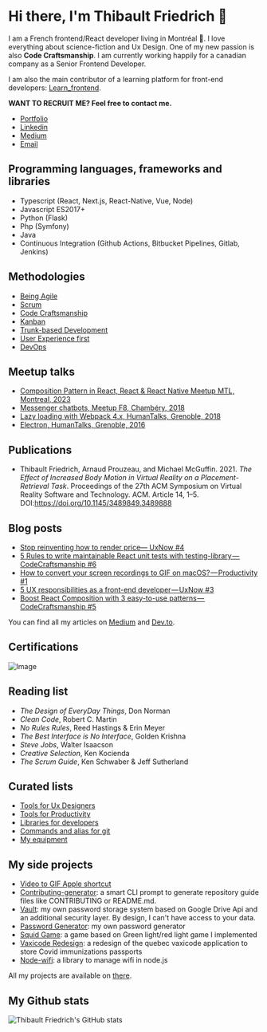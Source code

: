 # Hi there, I'm Thibault Friedrich 👋

I am a French frontend/React developer living in Montréal 🍁. I love everything about science-fiction and Ux Design. One of my new passion is also **Code Craftsmanship**. I am currently working happily for a canadian company as a Senior Frontend Developer.

I am also the main contributor of a learning platform for front-end developers: [Learn_frontend](https://learn.interaction-dynamics.io/).

**WANT TO RECRUIT ME? Feel free to contact me.**

- [Portfolio](https://thibaultfriedrich.io)
- [Linkedin](https://www.linkedin.com/in/thibault-friedrich/)
- [Medium](https://thibault-friedrich.medium.com/)
- [Email](mailto:thibault.friedrich@gmail.com)

<!--

> I am also currently creating an externalized R&D and Design agency, called Interaction Dynamics,
> with a strong focus on innovative user
> experiences like VR/AR, etc. If you are interested by this concept, contact me. I am looking for handsome designers and developers to work with.
> and I am open to worlwide collaborations:

- [Interaction Dynamics Official Website](https://interaction-dynamics.io/)
- [Interaction Dynamics github](https://github.com/interaction-dynamics)
- [Interaction Dynamics Medium](https://medium.com/interaction-dynamics)


-->

## Programming languages, frameworks and libraries

- Typescript (React, Next.js, React-Native, Vue, Node)
- Javascript ES2017+
- Python (Flask)
- Php (Symfony)
- Java
- Continuous Integration (Github Actions, Bitbucket Pipelines, Gitlab, Jenkins)

## Methodologies

- [Being Agile](http://agilemanifesto.org/)
- [Scrum](https://www.scrum.org/)
- [Code Craftsmanship](http://manifesto.softwarecraftsmanship.org/)
- [Kanban](https://businessmap.io/kanban-resources/getting-started/what-is-kanban)
- [Trunk-based Development](https://www.atlassian.com/continuous-delivery/continuous-integration/trunk-based-development)
- [User Experience first](https://fightforux.com/)
- [DevOps](https://www.atlassian.com/devops)

## Meetup talks

- [Composition Pattern in React, React & React Native Meetup MTL, Montreal, 2023](https://friedrith.github.io/react-composition/slides)
- [Messenger chatbots, Meetup F8, Chambéry, 2018](https://slides.com/friedrit/f8-meetup-messenger-chatbot)
- [Lazy loading with Webpack 4.x, HumanTalks, Grenoble, 2018](https://slides.com/friedrit/human-talks-webpack)
- [Electron, HumanTalks, Grenoble, 2016](https://slides.com/friedrit/humantalkselectron)

## Publications

- Thibault Friedrich, Arnaud Prouzeau, and Michael McGuffin. 2021. _The Effect of Increased Body Motion in Virtual Reality on a Placement-Retrieval Task_. Proceedings of the 27th ACM Symposium on Virtual Reality Software and Technology. ACM. Article 14, 1–5. DOI:https://doi.org/10.1145/3489849.3489888

## Blog posts

<!-- BLOG-POST-LIST:START -->

- [Stop reinventing how to render price— UxNow #4](https://thibault-friedrich.medium.com/stop-reinventing-how-to-render-price-uxnow-4-286a7a178c85?source=rss-371df4b18210------2)
- [5 Rules to write maintainable React unit tests with testing-library — CodeCraftsmanship #6](https://medium.com/interaction-dynamics/5-rules-to-write-maintainable-react-unit-tests-with-testing-library-codecraftsmanship-6-02572833ec4b?source=rss-371df4b18210------2)
- [How to convert your screen recordings to GIF on macOS? — Productivity #1](https://medium.com/interaction-dynamics/how-to-convert-your-screen-recordings-to-gif-on-macos-productivity-1-781dbe56fe5c?source=rss-371df4b18210------2)
- [5 UX responsibilities as a front-end developer — UxNow #3](https://medium.com/interaction-dynamics/5-ux-responsibilities-as-a-front-end-developer-uxnow-3-838fa4a2a454?source=rss-371df4b18210------2)
- [Boost React Composition with 3 easy-to-use patterns — CodeCraftsmanship #5](https://medium.com/interaction-dynamics/boost-react-composition-with-3-easy-to-use-patterns-codecraftsmanship-5-81e28f6fac53?source=rss-371df4b18210------2)
<!-- BLOG-POST-LIST:END -->

You can find all my articles on [Medium](https://medium.com/@thibault-friedrich) and [Dev.to](https://dev.to/).

## Certifications

![Image](https://images.credly.com/size/100x100/images/a2790314-008a-4c3d-9553-f5e84eb359ba/image.png)

## Reading list

- _The Design of EveryDay Things_, Don Norman
- _Clean Code_, Robert C. Martin
- _No Rules Rules_, Reed Hastings & Erin Meyer
- _The Best Interface is No Interface_, Golden Krishna
- _Steve Jobs_, Walter Isaacson
- _Creative Selection_, Ken Kocienda
- _The Scrum Guide_, Ken Schwaber & Jeff Sutherland

## Curated lists

- [Tools for Ux Designers](https://github.com/friedrith/awesome-ux-designer)
- [Tools for Productivity](https://github.com/friedrith/awesome-productivity-tools)
- [Libraries for developers](https://github.com/friedrith/awesome-developer)
- [Commands and alias for git](https://github.com/friedrith/awesome-git)
- [My equipment](https://kit.co/ThibaultFriedrich/my-desk-office)

## My side projects

- [Video to GIF Apple shortcut](./https://github.com/friedrith/productivity/blob/master/convert-video-to-gif.md)
- [Contributing-generator](https://github.com/friedrith/contributing-generator): a smart CLI prompt to generate repository guide files like CONTRIBUTING or README.md.
- [Vault](https://getvault.github.io/): my own password storage system based on Google Drive Api and an additional security layer. By design, I can't have access to your data.
- [Password Generator](https://generate-password.github.io/): my own password generator
- [Squid Game](https://interaction-dynamics.io/squid-game/): a game based on Green light/red light game I implemented
- [Vaxicode Redesign](https://github.com/friedrith/vaxicode-redesign): a redesign of the quebec vaxicode application to store Covid immunizations passports
- [Node-wifi](https://github.com/friedrith/node-wifi): a library to manage wifi in node.js

All my projects are available on [there](./projects/).

## My Github stats

![Thibault Friedrich's GitHub stats](https://github-readme-stats.vercel.app/api?username=friedrith&show_icons=true&hide_border=true&hide_title=true&theme=codeSTACKr)
